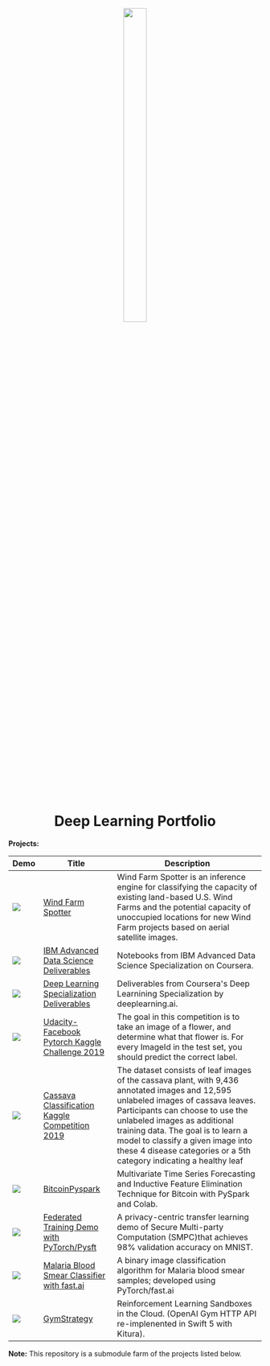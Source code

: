 <p align="center">
  <img src="https://ucarecdn.com/410bd89c-8593-4c87-b9cb-ce116b92ff9b/" height="40%" width="30%" />
</p>

<h1 align="center">
  Deep Learning Portfolio
</h1>


<b>Projects:</b>

| Demo | Title | Description |
| --- | --- | --- |
| <img src="https://ucarecdn.com/02abec19-51d9-4e12-8557-0c78d988a497/ScreenShot20191207at82122PM.png" /> | [Wind Farm Spotter](https://github.com/codeamt/WindFarmSpotter) | Wind Farm Spotter is an inference engine for classifying the capacity of existing land-based U.S. Wind Farms and the potential capacity of unoccupied locations for new Wind Farm projects based on aerial satellite images. |
| <img src="https://ucarecdn.com/46dc3804-0a40-48da-87ea-6454e0b89462/badgefinal.png" /> | [IBM Advanced Data Science Deliverables](https://github.com/codeamt/IBM-Advanced-Data-Science) | Notebooks from IBM Advanced Data Science Specialization on Coursera. |
| <img src="https://ucarecdn.com/acb7e6f2-d67e-426f-99d0-edf2053facc7/" />| [Deep Learning Specialization Deliverables](https://github.com/codeamt/Deep-Learning-AI) | Deliverables from Coursera's Deep Learnining Specialization by deeplearning.ai. |
| <img src="https://ucarecdn.com/c23850b9-6ae4-44b6-9a9b-a8010e3965d0/ScreenShot20200122at51632PM.png" /> | [Udacity-Facebook Pytorch Kaggle Challenge 2019](https://colab.research.google.com/drive/12gi_WwwX-AzJyvksH3hrkewwVGwWbMAV) | The goal in this competition is to take an image of a flower, and determine what that flower is. For every ImageId in the test set, you should predict the correct label. |
| <img src="https://ucarecdn.com/6843545b-5ded-4eff-8232-ee8ba80024fe/ScreenShot20200122at51953PM.png" /> | [Cassava Classification Kaggle Competition 2019](https://colab.research.google.com/drive/1I9xfiR4Dkt2OmOkgUGZRHD1EMRa_jHQv) | The dataset consists of leaf images of the cassava plant, with 9,436 annotated images and 12,595 unlabeled images of cassava leaves. Participants can choose to use the unlabeled images as additional training data. The goal is to learn a model to classify a given image into these 4 disease categories or a 5th category indicating a healthy leaf |
| <img src="https://ucarecdn.com/cdbf57e8-12b3-4a7d-86c5-dc27f069278a/ScreenShot20200122at51010PM.png" /> | [BitcoinPyspark](https://github.com/codeamt/BitcoinPyspark) | Multivariate Time Series Forecasting and Inductive Feature Elimination Technique for Bitcoin with PySpark and Colab. |
| <img src="https://ucarecdn.com/50326b26-9c53-4b54-b9c5-c42041265b03/pysyft.jpg" /> | [Federated Training Demo with PyTorch/Pysft](https://colab.research.google.com/drive/1Nc6eXerHXGO0aVoTJCn6DdPMLtNn_6IV) | A privacy-centric transfer learning demo of Secure Multi-party Computation (SMPC)that achieves 98% validation accuracy on MNIST. |
| <img src="https://ucarecdn.com/e1cd5c26-fb9e-4f6e-b465-8d64f197efc0/ScreenShot20200122at50107PM.png" /> | [Malaria Blood Smear Classifier with fast.ai](https://colab.research.google.com/drive/1G1P-fYMS87k8LxXMb6yiS8eahgniGcmX) | A binary image classification algorithm for Malaria blood smear samples; developed using PyTorch/fast.ai |
| <img src="https://camo.githubusercontent.com/3950db62535a8ea19bea4232bd3b1d7f85a38603/68747470733a2f2f756361726563646e2e636f6d2f35656136623430322d616333332d343438362d386564302d3438633539356136636638622f53637265656e53686f7432303139313232396174313030373236504d2e706e67" /> | [GymStrategy](https://github.com/codeamt/GymStrategy) | Reinforcement Learning Sandboxes in the Cloud. (OpenAI Gym HTTP API re-implenented in Swift 5 with Kitura). |

<b>Note:</b> This repository is a submodule farm of the projects listed below.
